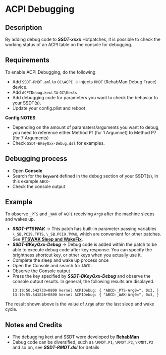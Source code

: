 # ACPI Debugging
## Description
By adding debug code to ***SSDT-xxxx*** Hotpatches, it is possible to check the working status of an ACPI table on the console for debugging.

## Requirements
To enable ACPI Debugging, do the following:

- Add `SSDT-RMDT.aml` to `OC\ACPI` &rarr; injects `RMDT` (RehabMan Debug Trace) device.
- Add `ACPIDebug.kext` to `OC\Kexts` 
- Add debugging code for parameters you want to check the behavior to your SSDT(s). 
- Update your config.plist and reboot

**Config NOTES**: 

- Depending on the amount of paramaters/arguments you want to debug, you need to reference either Method P1 (for 1 Argumnet) to Method P7 (for 7 Arguments)
- Check `SSDT-BKeyQxx-Debug.dsl` for examples.

## Debugging process
- Open **Console** 
- Search for the **`keyword`** defined in the debug section of your SSDT(s), in this example `ABCD-`
- Check the console output

## Example
To observe `_PTS` and `_WAK` of `ACPI` receiving `Arg0` after the machine sleeps and wakes up.

- ***SSDT-PTSWAK*** &rarr; This patch has built-in parameter passing variables `\_SB.PCI9.TPTS`, `\_SB.PCI9.TWAK`, which are convenient for other patches. See [**PTSWAK Sleep and WakeFix**](https://github.com/5T33Z0/OC-Little-Translated/tree/main/04_Fixing_Sleep_and_Wake_Issues/PTSWAK_Sleep_and_Wake_Fix).
- ***SSDT-BKeyQxx-Debug*** &rarr; Debug code is added within the patch to be able to execute debug code after key response. You can specify the brightness shortcut key, or other keys when you actually use it.
- Complete the sleep and wake up process once
- Open the Console and search for `ABCD-`
- Observe the Console output
- Press the key specified by ***SSDT-BKeyQxx-Debug*** and observe the console output results. In general, the following results are displayed:
	```
	13:19:50.542733+0800 kernel ACPIDebug: { "ABCD-_PTS-Arg0=", 0x3, }
	13:19:55.541826+0800 kernel ACPIDebug: { "ABCD-_WAK-Arg0=", 0x3, }
	```
The result shown above is the value of `Arg0` after the last sleep and wake cycle.

## Notes and Credits
- The debugging kext and SSDT were developed by [**RehabMan**](https://github.com/RehabMan/OS-X-ACPI-Debug)
- Debug code can be diversified, such as `\RMDT.P1`, `\RMDT.P2`, `\RMDT.P3` and so on, see ***SSDT-RMDT.dsl*** for details

